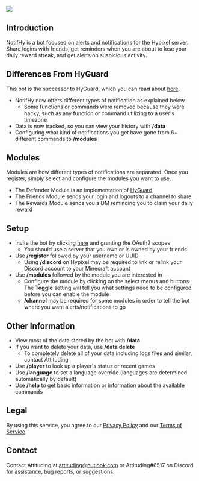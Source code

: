 [![](https://i.imgur.com/tltt0Si.png)](https://youtu.be/gTpecimtHZw, "Trailer")

## Introduction
NotifHy is a bot focused on alerts and notifications for the Hypixel server. Share logins with friends, get reminders when you are about to lose your daily reward streak, and get alerts on suspicious activity.

## Differences From HyGuard
This bot is the successor to HyGuard, which you can read about [here](https://hypixel.net/threads/discord-bot-hyguard-a-bot-that-monitors-your-account-24-7.4368395/ "Hypixel Forums").
- NotifHy now offers different types of notification as explained below
  - Some functions or commands were removed because they were hacky, such as any function or command utilizing to a user's timezone
- Data is now tracked, so you can view your history with **/data**
- Configuring what kind of notifications you get have gone from 6+ different commands to **/modules**

## Modules
Modules are how different types of notifications are separated. Once you register, simply select and configure the modules you want to use.
- The Defender Module is an implementation of [HyGuard](https://hypixel.net/threads/discord-bot-hyguard-a-bot-that-monitors-your-account-24-7.4368395/ "Hypixel Forums")
- The Friends Module sends your login and logouts to a channel to share
- The Rewards Module sends you a DM reminding you to claim your daily reward

## Setup
 - Invite the bot by clicking [here](https://attituding.github.io/NotifHy/invite/ "Invite") and granting the OAuth2 scopes
   - You should use a server that you own or is owned by your friends
 - Use **/register** followed by your username or UUID
   - Using **/discord** on Hypixel may be required to link or relink your Discord account to your Minecraft account
 - Use **/modules** followed by the module you are interested in
   - Configure the module by clicking on the select menus and buttons. The **Toggle** setting will tell you what settings need to be configured before you can enable the module
   - **/channel** may be required for some modules in order to tell the bot where you want alerts/notifications to go

## Other Information
 - View most of the data stored by the bot with **/data**
 - If you want to delete your data, use **/data delete**
   - To completely delete all of your data including logs files and similar, contact Attituding
 - Use **/player** to look up a player's status or recent games
 - Use **/language** to set a language override (languages are determined automatically by default)
 - Use **/help** to get basic information or information about the available commands

## Legal
By using this service, you agree to our [Privacy Policy](https://attituding.github.io/NotifHy/privacy/ "Privacy Policy") and our [Terms of Service](https://attituding.github.io/NotifHy/tos/ "Terms of Service").

## Contact
Contact Attituding at [attituding@outlook.com](mailto:attituding@outlook.com "attituding@outlook.com") or Attituding#6517 on Discord for assistance, bug reports, or suggestions.